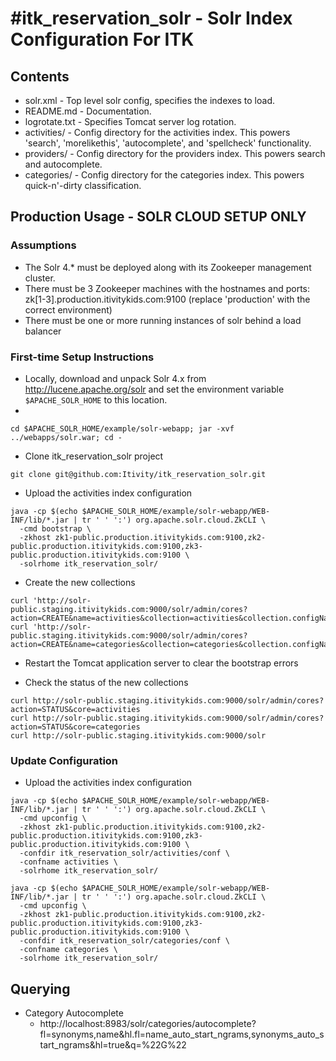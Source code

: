 #itk_reservation_solr - Solr Index Configuration For ITK
======

## Contents
* solr.xml - Top level solr config, specifies the indexes to load.
* README.md - Documentation.
* logrotate.txt - Specifies Tomcat server log rotation.
* activities/ - Config directory for the activities index. This powers 'search', 'morelikethis', 'autocomplete', and 'spellcheck' functionality.
* providers/ - Config directory for the providers index. This powers search and autocomplete.
* categories/ - Config directory for the categories index. This powers quick-n'-dirty classification.

## Production Usage - SOLR CLOUD SETUP ONLY

### Assumptions
* The Solr 4.* must be deployed along with its Zookeeper management cluster. 
* There must be 3 Zookeeper machines with the hostnames and ports: zk[1-3].production.itivitykids.com:9100 (replace 'production' with the correct environment)
* There must be one or more running instances of solr behind a load balancer


### First-time Setup Instructions

* Locally, download and unpack Solr 4.x from http://lucene.apache.org/solr and set the environment variable ```$APACHE_SOLR_HOME``` to this location.
* 
```
cd $APACHE_SOLR_HOME/example/solr-webapp; jar -xvf ../webapps/solr.war; cd -
```

* Clone itk_reservation_solr project
```
git clone git@github.com:Itivity/itk_reservation_solr.git
```

* Upload the activities index configuration
```
java -cp $(echo $APACHE_SOLR_HOME/example/solr-webapp/WEB-INF/lib/*.jar | tr ' ' ':') org.apache.solr.cloud.ZkCLI \
  -cmd bootstrap \
  -zkhost zk1-public.production.itivitykids.com:9100,zk2-public.production.itivitykids.com:9100,zk3-public.production.itivitykids.com:9100 \
  -solrhome itk_reservation_solr/
```

* Create the new collections
```
curl 'http://solr-public.staging.itivitykids.com:9000/solr/admin/cores?action=CREATE&name=activities&collection=activities&collection.configName=activities'
curl 'http://solr-public.staging.itivitykids.com:9000/solr/admin/cores?action=CREATE&name=categories&collection=categories&collection.configName=categories'
```

* Restart the Tomcat application server to clear the bootstrap errors

* Check the status of the new collections
```
curl http://solr-public.staging.itivitykids.com:9000/solr/admin/cores?action=STATUS&core=activities
curl http://solr-public.staging.itivitykids.com:9000/solr/admin/cores?action=STATUS&core=categories
curl http://solr-public.staging.itivitykids.com:9000/solr
```


### Update Configuration
* Upload the activities index configuration
```
java -cp $(echo $APACHE_SOLR_HOME/example/solr-webapp/WEB-INF/lib/*.jar | tr ' ' ':') org.apache.solr.cloud.ZkCLI \
  -cmd upconfig \
  -zkhost zk1-public.production.itivitykids.com:9100,zk2-public.production.itivitykids.com:9100,zk3-public.production.itivitykids.com:9100 \
  -confdir itk_reservation_solr/activities/conf \
  -confname activities \
  -solrhome itk_reservation_solr/
```

```
java -cp $(echo $APACHE_SOLR_HOME/example/solr-webapp/WEB-INF/lib/*.jar | tr ' ' ':') org.apache.solr.cloud.ZkCLI \
  -cmd upconfig \
  -zkhost zk1-public.production.itivitykids.com:9100,zk2-public.production.itivitykids.com:9100,zk3-public.production.itivitykids.com:9100 \
  -confdir itk_reservation_solr/categories/conf \
  -confname categories \
  -solrhome itk_reservation_solr/
```



## Querying

* Category Autocomplete
  * http://localhost:8983/solr/categories/autocomplete?fl=synonyms,name&hl.fl=name_auto_start_ngrams,synonyms_auto_start_ngrams&hl=true&q=%22G%22
